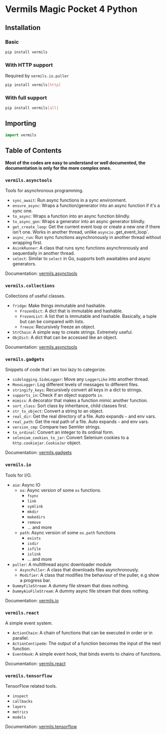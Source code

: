 # Vermils Magic Pocket 4 Python

## Installation

### Basic

```Bash
pip install vermils
```

### With HTTP support

Required by `vermils.io.puller`

```Bash
pip install vermils[http]
```

### With full support

```Bash
pip install vermils[all]
```

## Importing

```Python
import vermils
```

## Table of Contents

**Most of the codes are easy to understand or well documented, the documentation is only for the more complex ones.**

### `vermils.asynctools`

Tools for asynchronous programming.

- `sync_await`: Run async functions in a sync environment.
- `ensure_async`: Wraps a function/generator into an async function if it's a sync one.
- `to_async`: Wraps a function into an async function blindly.
- `to_async_gen`: Wraps a generator into an async generator blindly.
- `get_create_loop`: Get the current event loop or create a new one if there isn't one. Works in another thread, unlike `asyncio.`get_event_loop`.
- `async_run`: Run sync functions asynchronously in another thread without wrapping first.
- `AsinkRunner`: A class that runs sync functions asynchronously and sequentially in another thread.
- `select`: Similar to `select` in Go, supports both awaitables and async generators.

Documentation: [vermils.asynctools](./docs_old/asynctools.md)

### `vermils.collections`

Collections of useful classes.

- `fridge`: Make things immutable and hashable.
  - `FrozenDict`: A dict that is immutable and hashable.
  - `FrozenList`: A list that is immutable and hashable. Basically, a tuple but can be compared with lists.
  - `freeze`: Recursively freeze an object.
- `StrChain`: A simple way to create strings. Extremely useful.
- `ObjDict`: A dict that can be accessed like an object.

Documentation: [vermils.asynctools](./docs_old/collections.md)

### `vermils.gadgets`

Snippets of code that I am too lazy to categorize.

- `sidelogging.SideLogger`: Move any `LoggerLike` into another thread.
- `MonoLogger`: Log different levels of messages to different files.
- `stringify_keys`: Recursively convert all keys in a dict to strings.
- `supports_in`: Check if an object supports `in`.
- `mimics`: A decorator that makes a function mimic another function.
- `sort_class`: Sort class by inheritance, child classes first.
- `str_to_object`: Convert a string to an object.
- `real_dir`: Get the real directory of a file. Auto expands `~` and env vars.
- `real_path`: Get the real path of a file. Auto expands `~` and env vars.
- `version_cmp`: Compare two SemVer strings.
- `to_ordinal`: Convert an integer to its ordinal form.
- `selenium_cookies_to_jar`: Convert Selenium cookies to a `http.cookiejar.CookieJar` object.

Documentation: [vermils.gadgets](./docs_old/gadgets.md)

### `vermils.io`

Tools for I/O.

- `aio`: Async IO
  - `os`: Async version of some `os` functions.
    - `fsync`
    - `link`
    - `symlink`
    - `mkdir`
    - `makedirs`
    - `remove`
    - ... and more
  - `path`: Async version of some `os.path` functions
    - `exists`
    - `isdir`
    - `isfile`
    - `islink`
    - ... and more
- `puller`: A multithread async downloader module
  - `AsyncPuller`: A class that downloads files asynchronously.
  - `Modifier`: A class that modifies the behaviour of the puller, e.g show a progress bar.
- `DummyFileStream`: A dummy file stream that does nothing.
- `DummyAioFileStream`: A dummy async file stream that does nothing.

Documentation: [vermils.io](./docs_old/io.md)

### `vermils.react`

A simple event system.

- `ActionChain`: A chain of functions that can be executed in order or in parallel.
- `ActionCentipede`: The output of a function becomes the input of the next function.
- `EventHook`: A simple event hook, that binds events to chains of functions.

Documentation: [vermils.react](./docs_old/react.md)

### `vermils.tensorflow`

TensorFlow related tools.

- `inspect`
- `callbacks`
- `layers`
- `metrics`
- `models`

Documentation: [vermils.tensorflow](./docs_old/tensorflow.md)
